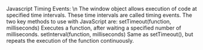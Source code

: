 Javascript Timing Events: \n
The window object allows execution of code at specified time intervals.
These time intervals are called timing events.
The two key methods to use with JavaScript are:
setTimeout(function, milliseconds)
Executes a function, after waiting a specified number of milliseconds.
setInterval(function, milliseconds)
Same as setTimeout(), but repeats the execution of the function continuously.

